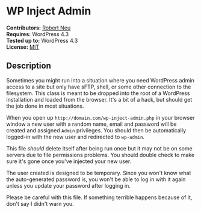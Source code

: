 # WP Inject Admin

__Contributors:__ [Robert Neu](https://github.com/robneu)  
__Requires:__ WordPress 4.3  
__Tested up to:__ WordPress 4.3  
__License:__ [MIT](http://wpsitecare.mit-license.org/)  

## Description ##

Sometimes you might run into a situation where you need WordPress admin access to a site but only have sFTP, shell, or some other connection to the filesystem. This class is meant to be dropped into the root of a WordPress installation and loaded from the browser. It's a bit of a hack, but should get the job done in most situations.

When you open up `http://domain.com/wp-inject-admin.php` in your browser window a new user with a random name, email and password will be created and assigned `Admin` privileges. You should then be automatically logged-in with the new user and redirected to `wp-admin`.

This file *should* delete itself after being run once but it may not be on some servers due to file permissions problems. You should double check to make sure it's gone once you've injected your new user.

The user created is designed to be temporary. Since you won't know what the auto-generated password is, you won't be able to log in with it again unless you update your password after logging in.

Please be careful with this file. If something terrible happens because of it, don't say I didn't warn you.
